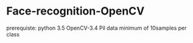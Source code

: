 # Face-recognition-OpenCV

prerequiste:
python 3.5
OpenCV-3.4
Pil
data minimum of 10samples per class
